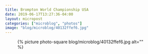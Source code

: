 ```yaml
---
title: Brompton World Championship USA
date: 2019-06-17T13:27:36-04:00
layout: micropost
categories: ["microblog", "photos"]
image: "blog/microblog/40132ffef6.jpg"
---
```


<figure class="photo">
  {% picture photo-square blog/microblog/40132ffef6.jpg alt="" %}
</figure>



